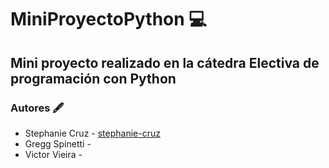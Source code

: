# MiniProyectoPython 💻


## Mini proyecto realizado en la cátedra Electiva de programación con Python


### Autores 🖋

- Stephanie Cruz - [stephanie-cruz](https://github.com/stephanie-cruz)
- Gregg Spinetti - [](https://github.com/)
- Victor Vieira - [](https://github.com/)
